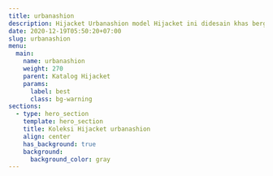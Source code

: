```yaml
---
title: urbanashion
description: Hijacket Urbanashion model Hijacket ini didesain khas bergaya urban yang berkesan elegan bikin penampilan Anda tambah berwibawa. Cocok untuk wanita karir atau muslimah profesional. Dengan model modis, dipadu tulisan beberapa nama negara, kantong, dan tali kerut agar lebih stylish
date: 2020-12-19T05:50:20+07:00
slug: urbanashion
menu:
  main:
    name: urbanashion
    weight: 270
    parent: Katalog Hijacket
    params:
      label: best
      class: bg-warning
sections:
  - type: hero_section
    template: hero_section
    title: Koleksi Hijacket urbanashion
    align: center
    has_background: true
    background:
      background_color: gray
---
```


